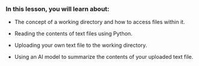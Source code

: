 ### In this lesson, you will learn about: 

- The concept of a working directory and how to access files within it.

- Reading the contents of text files using Python. 

- Uploading your own text file to the working directory. 

- Using an AI model to summarize the contents of your uploaded text file.